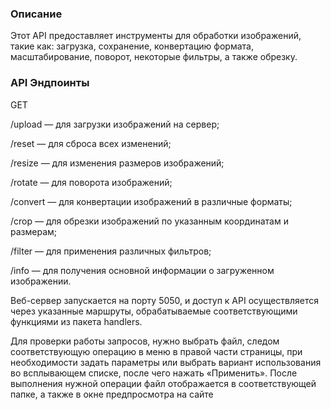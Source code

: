 ### Описание
Этот API предоставляет инструменты для обработки изображений, такие как: загрузка, сохранение, конвертацию формата, масштабирование, поворот, некоторые фильтры, а также обрезку. 

### API Эндпоинты
GET

/upload — для загрузки изображений на сервер;

/reset — для сброса всех изменений;

/resize — для изменения размеров изображений;

/rotate — для поворота изображений;

/convert — для конвертации изображений в различные форматы;

/crop — для обрезки изображений по указанным координатам и размерам;

/filter — для применения различных фильтров;

/info — для получения основной информации о загруженном изображении.

Веб-сервер запускается на порту 5050, и доступ к API осуществляется через указанные маршруты, обрабатываемые соответствующими функциями из пакета handlers.

Для проверки работы запросов, нужно выбрать файл, следом соответствующую операцию в меню в правой части страницы, при необходимости задать параметры или выбрать вариант использования во всплывающем списке, после чего нажать «Применить». 
После выполнения нужной операции файл отображается в соответствующей папке, а также в окне предпросмотра на сайте